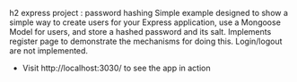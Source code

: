 h2 express project : password hashing
Simple example designed to show a simple way to create users for your Express application, use a Mongoose Model for users, and store a hashed password and its salt.  Implements register page to demonstrate the mechanisms for doing this. Login/logout are not implemented.
  
* Visit http://localhost:3030/ to see the app in action
